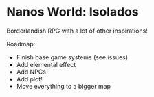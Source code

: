# Nanos World: Isolados

Borderlandish RPG with a lot of other inspirations!

Roadmap:
- Finish base game systems (see issues)
- Add elemental effect
- Add NPCs
- Add plot!
- Move everything to a bigger map
